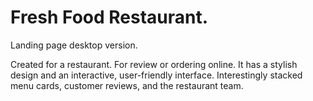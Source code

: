 # Fresh Food Restaurant. 
Landing page desktop version. 

Created for a restaurant. For review or ordering online.
It has a stylish design and an interactive, user-friendly interface.
Interestingly stacked menu cards, customer reviews, and the restaurant team. 
